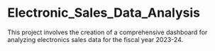 # Electronic_Sales_Data_Analysis
This project involves the creation of a comprehensive dashboard for analyzing electronics sales data for the fiscal year 2023-24.
